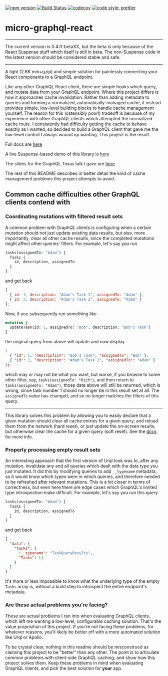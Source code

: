 [![npm version](https://img.shields.io/npm/v/micro-graphql-react.svg?style=flat)](https://www.npmjs.com/package/micro-graphql-react) [![Build Status](https://travis-ci.com/arackaf/micro-graphql-react.svg?branch=master)](https://travis-ci.com/arackaf/micro-graphql-react) [![codecov](https://codecov.io/gh/arackaf/micro-graphql-react/branch/master/graph/badge.svg)](https://codecov.io/gh/arackaf/micro-graphql-react) [![code style: prettier](https://img.shields.io/badge/code_style-prettier-ff69b4.svg)](https://github.com/prettier/prettier)

# micro-graphql-react

---

The current version is 0.4.0-betaXX, but the beta is only because of the React Suspense stuff which itself is still in beta. The non-Suspense code in the latest version should be considered stable and safe.

---

A light (2.6K min+gzip) and simple solution for painlessly connecting your React components to a GraphQL endpoint.

Like any other GraphQL React client, there are simple hooks which query, and mutate data from your GraphQL endpoint.  Where this project differs is how it approaches cache invalidation. Rather than adding metadata to queries and forming a normalized, automatically-managed cache, it instead provides simple, low-level building blocks to handle cache management yourself. The reason for this (ostensibly poor!) tradeoff is because of my experience with other GraphQL clients which attempted the normalized cache route. I consistently had difficulty getting the cache to behave exactly as I wanted, so decided to build a GraphQL client that gave me the low-level control I always wound up wanting. This project is the result.

Full docs are [here](https://arackaf.github.io/micro-graphql-react/)

A live Suspense-based demo of this library is [here](https://micro-graphql-react.herokuapp.com/demo)

The slides for the GraphQL Texas talk I gave are [here](https://micro-graphql-react.herokuapp.com/slides?slide=0&slideElement=-1)

The rest of this README describes in better detail the kind of cache management problems this project attempts to avoid.

## Common cache difficulties other GraphQL clients contend with

### Coordinating mutations with filtered result sets

A common problem with GraphQL clients is configuring when a certain mutation should not just update existing data results, but also, more importantly, clear all other cache results, since the completed mutations might affect other queries' filters. For example, let's say you run

```graphql
tasks(assignedTo: "Adam") {
  Tasks {
    id, description, assignedTo
  }
}
```

and get back

```javascript
[
  { id: 1, description: "Adam's Task 1", assignedTo: "Adam" },
  { id: 2, description: "Adam's Task 2", assignedTo: "Adam" }
];
```

Now, if you subsequently run something like

```graphql
mutation {
  updateTask(id: 1, assignedTo: "Bob", description: "Bob's Task")
}
```

the original query from above will update and now display

```json
[
  { "id": 1, "description": "Bob's Task", "assignedTo": "Bob" },
  { "id": 2, "description": "Adam's Task 2", "assignedTo": "Adam" }
];
```

which may or may not be what you want, but worse, if you browse to some other filter, say, `tasks(assignedTo: "Rich")`, and then return to `tasks(assignedTo: "Adam")`, those data above will still be returned, which is wrong, since task number 1 should no longer be in this result set at all. The `assignedTo` value has changed, and so no longer matches the filters of this query. 

---

This library solves this problem by allowing you to easily declare that a given mutation should clear all cache entries for a given query, and reload them from the network (hard reset), or just update the on-screen results, but otherwise clear the cache for a given query (soft reset).  See the [docs](https://arackaf.github.io/micro-graphql-react/) for more info.

### Properly processing empty result sets

An interesting approach that the first version of Urql took was to, after any mutation, invalidate any and all queries which dealt with the data type you just mutated. It did this by modifying queries to add `__typename` metadata, so it would know which types were in which queries, and therefore needed to be refreshed after relevant mutations. This is a lot closer in terms of correctness, but even here there are edge cases which GraphQL's limited type introspection make difficult. For example, let's say you run this query

```graphql
tasks(assignedTo: "Adam") {
  Tasks {
    id, description, assignedTo
  }
}
```

and get back

```json
{
  "data": {
    "tasks": {
      "__typename": "TaskQueryResults",
      "Tasks": []
    }
  }
}
```

It's more or less impossible to know what the underlying type of the empty `Tasks` array is, without a build step to introspect the entire endpoint's metadata. 

### Are these actual problems you're facing?

These are actual problems I ran into when evaluating GraphQL clients, which left me wanting a low-level, configurable caching solution. That's the value proposition of this project. If you're not facing these problems, for whatever reasons, you'll likely be better off with a more automated solution like Urql or Apollo. 

To be crystal clear, nothing in this readme should be misconstrued as claiming this project to be "better" than any other. The point is to articulate common problems with client-side GraphQL caching, and show how this project solves them. Keep these problems in mind when evaluating GraphQL clients, and pick the best solution for **your** app.


